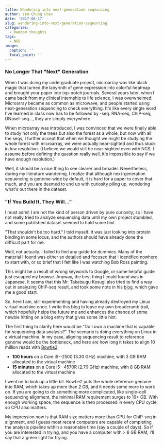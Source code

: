 ```yaml
---
title: Wandering into next-generation seqeuncing
author: Yen-Chung Chen
date: '2017-06-17'
slug: wandering-into-next-generation-seqeuncing
categories:
  - Random thoughts
tags:
  - NGS
image:
  caption: ''
  focal_point: ''
---
```

### No Longer That "Next" Generation

When I was doing my undergraduate project, microarray was like black
magic that turned the labyrinth of gene expression into colorful heatmap
and brought your paper into top-notch journals. Several years later,
when I came back from my clinical internship to life science, I was
overwhelmed. Microarray became as common as microwave, and people
started using next-generation sequencing to check everything. It's like
every single word I've learned in class now has to be followed by -seq.
RNA-seq, ChIP-seq, DNaseI-seq..., they are simply everywhere.

When microarray was introduced, I was convinced that we were finally
able to study not only the trees but also the forest as a whole, but now
with all the seqs, I further accept that when we thought we might be
studying the whole forest with microarray, we were actually near-sighted
and thus stuck in low resolution. (I believe we would still be
near-sighted even with NGS. I assume before defining the question really
well, it's impossible to say if we have enough resolution.)

Well, it should be a nice thing to see clearer and broader.
Nevertheless, during my literature wandering, I realize that although
next-generation sequencing is genome-wide by default, it is hard for a
paper to cover that much, and you are deemed to end up with curiosity
piling up, wondering what's out there in the dataset.

### "If You Build It, They Will..."

I must admit I am not the kind of person driven by pure curiosity, so I
have not really tried to analyze sequencing data until my own project
stumbled, and some published dataset seemed to hold some hint.

"That shouldn't be too hard." I told myself. It was just looking into
protein binding in some locus, and the authors should have already done
the difficult part for me.

Well, not actually. I failed to find any guide for dummies. Many of the
material I found was either so detailed and focused that I identified
nowhere to start with, or so brief that I felt like I was watching Bob
Ross painting.

This might be a result of wrong keywords to Google, or some helpful
guide just escaped my browse. Anyway, the best thing I could found was
in Japanese. It seems that this Mr. Takatsugu Kosugi also tried to find
a way out in analyzing ChIP-seq result, and took some note in his
[blog](http://ngsdamemorandum.blogspot.tw), which gave me a good start.

So, here I am, still experimenting and having already destroyed my Linux
virtual machine once. I write this blog to leave my own breadcrumb
trail, which hopefully helps the future me and enhances the chance of
some newbie hitting on a blog entry that gives some little hint.

The first thing to clarify here would be "Do I own a machine that is
capable for sequencing data analysis?" The scenario is doing everything
on Linux in a virtual machine. In my case, aligning sequencing result to
reference genome would be the bottleneck, and here are how long it takes
to align 10 million reads with
[Bowtie2](http://bowtie-bio.sourceforge.net/bowtie2/index.shtml):

-   **100 hours** on a Core i5--2500 (3.30 GHz) machine, with 3 GB RAM
    allocated to the virtual machine
-   **15 minutes** on a Core i5--4570R (2.70 GHz) machine, with 8 GB RAM
    allocated to the virtual machine

I went on to look up a little bit. Bowtie2 puts the whole reference
genome into RAM, which takes up more than 2 GB, and it needs some more
to work on. If you are going to do something more complicated, like
single-cell sequencing alignment, the minimal RAM requirement surges to
16+ GB. With enough working space, the sequence is then processed in
every CPU cycle, so CPU also matters.

My impression now is that RAM size matters more than CPU for ChIP-seq in
alignment, and I guess most recent computers are capable of completing
the analysis pipeline within a reasonable time (say a couple of days).
So if you are interested in trying, and you have a computer with \> 8 GB
RAM, I'll say that a green light for trying.
